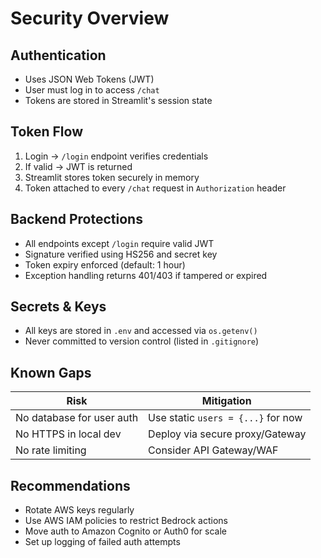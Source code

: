 # Security Overview

## Authentication

- Uses JSON Web Tokens (JWT)
- User must log in to access `/chat`
- Tokens are stored in Streamlit's session state

## Token Flow

1. Login → `/login` endpoint verifies credentials
2. If valid → JWT is returned
3. Streamlit stores token securely in memory
4. Token attached to every `/chat` request in `Authorization` header

## Backend Protections

- All endpoints except `/login` require valid JWT
- Signature verified using HS256 and secret key
- Token expiry enforced (default: 1 hour)
- Exception handling returns 401/403 if tampered or expired

## Secrets & Keys

- All keys are stored in `.env` and accessed via `os.getenv()`
- Never committed to version control (listed in `.gitignore`)

## Known Gaps

| Risk                        | Mitigation                          |
|-----------------------------|-------------------------------------|
| No database for user auth   | Use static `users = {...}` for now |
| No HTTPS in local dev       | Deploy via secure proxy/Gateway    |
| No rate limiting            | Consider API Gateway/WAF           |

## Recommendations

- Rotate AWS keys regularly
- Use AWS IAM policies to restrict Bedrock actions
- Move auth to Amazon Cognito or Auth0 for scale
- Set up logging of failed auth attempts
